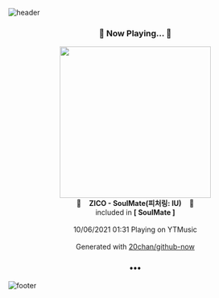 ![header](https://capsule-render.vercel.app/api?type=wave&height=170&section=header&text=Hi.%20I'm%20SHIFT&fontColor=090707&fontAlignX=45&fontAlignY=65&fontSize=100)

<h3 align="center">🎵 Now Playing... 🎵</h3>
<p align="center">
  <a href="https://music.youtube.com/watch?v=VxWeZX4c4Jc">
    <img width="300" src="https://lh3.googleusercontent.com/HcyhqEvi9YQXyvLsyIeB1fVxR1h2k9tXKyvZbwv_-b543wCQqW9RhsnXpwWt2hLKL1XwhZhae9qxvnDYRw">
  </a>
  <br>
  🎵&nbsp&nbsp&nbsp <b>ZICO - SoulMate(피처링: IU)</b> &nbsp&nbsp&nbsp🎵
  <br>
  included in <b>[ SoulMate ]</b>
  
  <br />
  <br />
  10/06/2021 01:31 Playing on YTMusic
  <br />
  <br />
  Generated with <a href="https://github.com/20chan/github-now">20chan/github-now</a>
</p>

<h3 align="center">•••</h3>

![footer](https://capsule-render.vercel.app/api?type=wave&height=150&section=footer)
